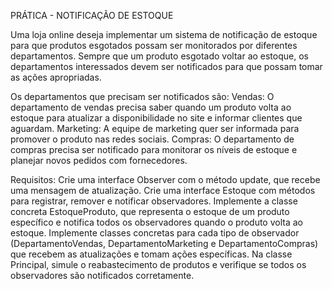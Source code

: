 PRÁTICA - NOTIFICAÇÃO DE ESTOQUE

Uma loja online deseja implementar um sistema de notificação de estoque para que produtos esgotados possam ser monitorados por diferentes departamentos. Sempre que um produto esgotado voltar ao estoque, os departamentos interessados devem ser notificados para que possam tomar as ações apropriadas.

Os departamentos que precisam ser notificados são:
Vendas: O departamento de vendas precisa saber quando um produto volta ao estoque para atualizar a disponibilidade no site e informar clientes que aguardam.
Marketing: A equipe de marketing quer ser informada para promover o produto nas redes sociais.
Compras: O departamento de compras precisa ser notificado para monitorar os níveis de estoque e planejar novos pedidos com fornecedores.

Requisitos:
Crie uma interface Observer com o método update, que recebe uma mensagem de atualização.
Crie uma interface Estoque com métodos para registrar, remover e notificar observadores.
Implemente a classe concreta EstoqueProduto, que representa o estoque de um produto específico e notifica todos os observadores quando o produto volta ao estoque.
Implemente classes concretas para cada tipo de observador (DepartamentoVendas, DepartamentoMarketing e DepartamentoCompras) que recebem as atualizações e tomam ações específicas.
Na classe Principal, simule o reabastecimento de produtos e verifique se todos os observadores são notificados corretamente.
